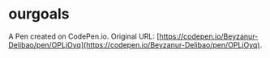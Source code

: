 #  ourgoals

A Pen created on CodePen.io. Original URL: [https://codepen.io/Beyzanur-Delibao/pen/OPLjOyq](https://codepen.io/Beyzanur-Delibao/pen/OPLjOyq).

